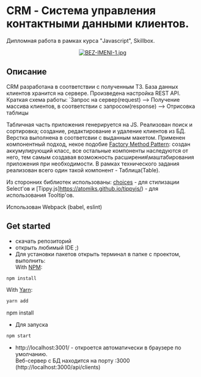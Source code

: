 # CRM - Система управления контактными данными клиентов.
Дипломная работа в рамках курса "Javascript", Skillbox. 

<p align="center">
  <a href="/"><img src="https://e.radikal.host/2023/04/20/BEZ-IMENI-1.jpg" alt="BEZ-IMENI-1.jpg" border="0"></a>
</p>

## Описание
CRM разработана в соответствии с полученным ТЗ. База данных клиентов хранится на сервере. Произведена настройка REST API.
Краткая схема работы: 
`Запрос на сервер(request) --> Получение массива клиентов, в соответствии с запросом(response) --> Отрисовка таблицы

Табличная часть приложения генерируется на JS. Реализован поиск и сортировка; создание, редактирование и удаление клиентов из БД. Верстка выполнена в соответсвии с выданным макетом. Применен компонентный подход, некое подобие [Factory Method Pattern](https://refactoring.guru/ru/design-patterns/factory-method): создан аккумулирующий класс, все остальные компоненты наследуются от него, тем самым создавая возможность расширения\маштабирования приложения при необходимости. В рамках технического задания реализован всего один такой компонент - Таблица(Table).

Из сторонних библиотек использованы: [choices](https://github.com/Choices-js/Choices) - для стилизации Select'ов и [Tippy.js]https://atomiks.github.io/tippyjs/) - для использования Tooltip'ов.

Использован Webpack (babel, eslint)

## Get started 
* скачать репозиторий
* открыть любимый IDE ;)
* Для установки пакетов открыть терминал в папке с проектом, выполнить:
</br>With [NPM](https://www.npmjs.com/package/choices.js):

```zsh
npm install
```

With [Yarn](https://yarnpkg.com/):

```zsh
yarn add
```
npm install
* Для запуска
```zsh
npm start
```
* http://localhost:3001/ - откроется автоматически в браузере по умолчанию. </br>Веб-сервер с БД находится на порту :3000 (http://localhost:3000/api/clients)




